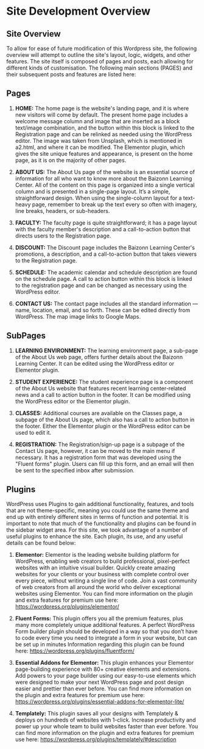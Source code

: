 # Site Development Overview

## Site Overview

To allow for ease of future modification of this Wordpress site, the following overview will attempt to outline the site's layout, logic, widgets, and other features. The site itself is composed of pages and posts, each allowing for different kinds of customisation. The following main sections (PAGES) and their subsequent posts and features are listed here:

## Pages

1. **HOME:** The home page is the website's landing page, and it is where new visitors will come by default. The present home page includes a welcome message column and image that are inserted as a block text/image combination, and the button within this block is linked to the Registration page and can be relinked as needed using the WordPress editor. The image was taken from Unsplash, which is mentioned in a2.html, and where it can be modified. The Elementor plugin, which gives the site unique features and appearance, is present on the home page, as it is on the majority of other pages.

2. **ABOUT US:** The About Us page of the website is an essential source of information for all who want to know more about the Baizonn Learning Center. All of the content on this page is organized into a single vertical column and is presented in a single-page layout. It’s a simple, straightforward design. When using the single-column layout for a text-heavy page, remember to break up the text every so often with imagery, line breaks, headers, or sub-headers.

3. **FACULTY:** The faculty page is quite straightforward; it has a page layout with the faculty member's description and a call-to-action button that directs users to the Registration page.

4. **DISCOUNT:** The Discount page includes the Baizonn Learning Center's promotions, a description, and a call-to-action button that takes viewers to the Registration page.

5. **SCHEDULE:** The academic calendar and schedule description are found on the schedule page. A call to action button within this block is linked to the registration page and can be changed as necessary using the WordPress editor.

6. **CONTACT US:** The contact page includes all the standard information — name, location, email, and so forth. These can be edited directly from WordPress. The map image links to Google Maps.

## SubPages

1. **LEARNING ENVIRONMENT:** The learning environment page, a sub-page of the About Us web page, offers further details about the Baizonn Learning Center. It can be edited using the WordPress editor or Elementor plugin.

2. **STUDENT EXPERIENCE:** The student experience page is a component of the About Us website that features recent learning center-related news and a call to action button in the footer. It can be modified using the WordPress editor or the Elementor plugin.

3. **CLASSES:** Additional courses are available on the Classes page, a subpage of the About Us page, which also has a call to action button in the footer. Either the Elementor plugin or the WordPress editor can be used to edit it.

4. **REGISTRATION:** The Registration/sign-up page is a subpage of the Contact Us page, however, it can be moved to the main menu if necessary. It has a registration form that was developed using the "Fluent forms" plugin. Users can fill up this form, and an email will then be sent to the specified inbox after submission.

## Plugins

WordPress uses Plugins to gain additional functionality, features, and tools that are not theme-specific, meaning you could use the same theme and end up with entirely different sites in terms of function and potential. It is important to note that much of the functionality and plugins can be found in the sidebar widget area. For this site, we took advantage of a number of useful plugins to enhance the site. Each plugin, its use, and any useful details can be found below:

1. **Elementor:** Elementor is the leading website building platform for WordPress, enabling web creators to build professional, pixel-perfect websites with an intuitive visual builder. Quickly create amazing websites for your clients or your business with complete control over every piece, without writing a single line of code. Join a vast community of web creators from all around the world who deliver exceptional websites using Elementor. You can find more information on the plugin and extra features for premium use here: https://wordpress.org/plugins/elementor/

2. **Fluent Forms:** This plugin offers you all the premium features, plus many more completely unique additional features. A perfect WordPress Form builder plugin should be developed in a way so that you don’t have to code every time you need to integrate a form in your website, but can be set up in minutes Information regarding this plugin can be found here: https://wordpress.org/plugins/fluentform/

3. **Essential Addons for Elementor:** This plugin enhances your Elementor page-building experience with 80+ creative elements and extensions. Add powers to your page builder using our easy-to-use elements which were designed to make your next WordPress page and post design easier and prettier than ever before. You can find more information on the plugin and extra features for premium use here: https://wordpress.org/plugins/essential-addons-for-elementor-lite/

4. **Templately:** This plugin saves all your designs with Templately & deploys on hundreds of websites with 1-click. Increase productivity and power up your whole team to build websites faster than ever before. You can find more information on the plugin and extra features for premium use here: https://wordpress.org/plugins/templately/#description
